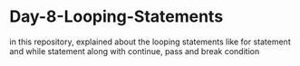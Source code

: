 # Day-8-Looping-Statements
in this repository, explained about the looping statements like for statement and while statement along with continue, pass and break condition
